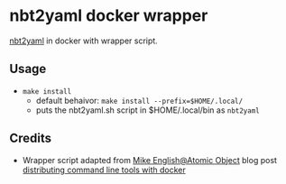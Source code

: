 # nbt2yaml docker wrapper

[nbt2yaml](https://bitbucket.org/zzzeek/nbt2yaml) in docker with wrapper script. 

## Usage

* `make install` 
  * default behaivor: `make install --prefix=$HOME/.local/`
  * puts the nbt2yaml.sh script in $HOME/.local/bin as `nbt2yaml`

## Credits

* Wrapper script adapted from [Mike English@Atomic Object](https://spin.atomicobject.com/author/english/) blog post [distributing command line tools with docker](https://spin.atomicobject.com/2015/11/30/command-line-tools-docker/)

